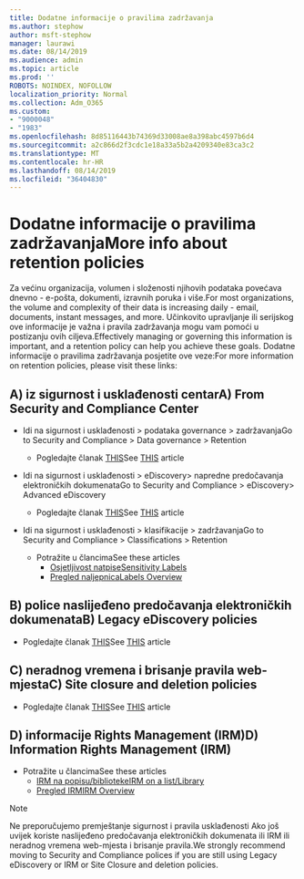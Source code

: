 ```yaml
---
title: Dodatne informacije o pravilima zadržavanja
ms.author: stephow
author: msft-stephow
manager: laurawi
ms.date: 08/14/2019
ms.audience: admin
ms.topic: article
ms.prod: ''
ROBOTS: NOINDEX, NOFOLLOW
localization_priority: Normal
ms.collection: Adm_O365
ms.custom:
- "9000048"
- "1983"
ms.openlocfilehash: 8d85116443b74369d33008ae8a398abc4597b6d4
ms.sourcegitcommit: a2c866d2f3cdc1e18a33a5b2a4209340e83ca3c2
ms.translationtype: MT
ms.contentlocale: hr-HR
ms.lasthandoff: 08/14/2019
ms.locfileid: "36404830"
---
```

# <a name="more-info-about-retention-policies"></a><span data-ttu-id="6175a-102">Dodatne informacije o pravilima zadržavanja</span><span class="sxs-lookup"><span data-stu-id="6175a-102">More info about retention policies</span></span>

<span data-ttu-id="6175a-103">Za većinu organizacija, volumen i složenosti njihovih podataka povećava dnevno - e-pošta, dokumenti, izravnih poruka i više.</span><span class="sxs-lookup"><span data-stu-id="6175a-103">For most organizations, the volume and complexity of their data is increasing daily - email, documents, instant messages, and more.</span></span> <span data-ttu-id="6175a-104">Učinkovito upravljanje ili serijskog ove informacije je važna i pravila zadržavanja mogu vam pomoći u postizanju ovih ciljeva.</span><span class="sxs-lookup"><span data-stu-id="6175a-104">Effectively managing or governing this information is important, and a retention policy can help you achieve these goals.</span></span> <span data-ttu-id="6175a-105">Dodatne informacije o pravilima zadržavanja posjetite ove veze:</span><span class="sxs-lookup"><span data-stu-id="6175a-105">For more information on retention policies, please visit these links:</span></span>

## <a name="a-from-security-and-compliance-center"></a><span data-ttu-id="6175a-106">A) iz sigurnost i usklađenosti centar</span><span class="sxs-lookup"><span data-stu-id="6175a-106">A) From Security and Compliance Center</span></span>

- <span data-ttu-id="6175a-107">Idi na sigurnost i usklađenosti > podataka governance > zadržavanja</span><span class="sxs-lookup"><span data-stu-id="6175a-107">Go to Security and Compliance > Data governance > Retention</span></span>
  - <span data-ttu-id="6175a-108">Pogledajte članak [THIS](https://docs.microsoft.com/en-us/office365/securitycompliance/retention-policies)</span><span class="sxs-lookup"><span data-stu-id="6175a-108">See [THIS](https://docs.microsoft.com/en-us/office365/securitycompliance/retention-policies) article</span></span>

- <span data-ttu-id="6175a-109">Idi na sigurnost i usklađenosti > eDiscovery> napredne predočavanja elektroničkih dokumenata</span><span class="sxs-lookup"><span data-stu-id="6175a-109">Go to Security and Compliance > eDiscovery> Advanced eDiscovery</span></span> 
  - <span data-ttu-id="6175a-110">Pogledajte članak [THIS](https://docs.microsoft.com/en-us/office365/securitycompliance/ediscovery-cases)</span><span class="sxs-lookup"><span data-stu-id="6175a-110">See [THIS](https://docs.microsoft.com/en-us/office365/securitycompliance/ediscovery-cases) article</span></span>

- <span data-ttu-id="6175a-111">Idi na sigurnost i usklađenosti > klasifikacije > zadržavanja</span><span class="sxs-lookup"><span data-stu-id="6175a-111">Go to Security and Compliance > Classifications > Retention</span></span>
  - <span data-ttu-id="6175a-112">Potražite u člancima</span><span class="sxs-lookup"><span data-stu-id="6175a-112">See these articles</span></span>
    - [<span data-ttu-id="6175a-113">Osjetljivost natpise</span><span class="sxs-lookup"><span data-stu-id="6175a-113">Sensitivity Labels</span></span>](https://docs.microsoft.com/en-us/office365/securitycompliance/sensitivity-labels)
    - [<span data-ttu-id="6175a-114">Pregled naljepnica</span><span class="sxs-lookup"><span data-stu-id="6175a-114">Labels Overview</span></span>](https://docs.microsoft.com/en-us/office365/securitycompliance/labels)

## <a name="b-legacy-ediscovery-policies"></a><span data-ttu-id="6175a-115">B) police naslijeđeno predočavanja elektroničkih dokumenata</span><span class="sxs-lookup"><span data-stu-id="6175a-115">B) Legacy eDiscovery policies</span></span>

- <span data-ttu-id="6175a-116">Pogledajte članak [THIS](https://support.office.com/en-us/article/Set-up-an-eDiscovery-Center-in-SharePoint-Online-A18F8975-AA7F-43B4-A7D6-001D14744D8E)</span><span class="sxs-lookup"><span data-stu-id="6175a-116">See [THIS](https://support.office.com/en-us/article/Set-up-an-eDiscovery-Center-in-SharePoint-Online-A18F8975-AA7F-43B4-A7D6-001D14744D8E) article</span></span>

## <a name="c-site-closure-and-deletion-policies"></a><span data-ttu-id="6175a-117">C) neradnog vremena i brisanje pravila web-mjesta</span><span class="sxs-lookup"><span data-stu-id="6175a-117">C) Site closure and deletion policies</span></span>

- <span data-ttu-id="6175a-118">Pogledajte članak [THIS](https://support.office.com/en-us/article/Use-policies-for-site-closure-and-deletion-A8280D82-27FD-48C5-9ADF-8A5431208BA5)</span><span class="sxs-lookup"><span data-stu-id="6175a-118">See [THIS](https://support.office.com/en-us/article/Use-policies-for-site-closure-and-deletion-A8280D82-27FD-48C5-9ADF-8A5431208BA5) article</span></span>  

## <a name="d-information-rights-management-irm"></a><span data-ttu-id="6175a-119">D) informacije Rights Management (IRM)</span><span class="sxs-lookup"><span data-stu-id="6175a-119">D) Information Rights Management (IRM)</span></span>

- <span data-ttu-id="6175a-120">Potražite u člancima</span><span class="sxs-lookup"><span data-stu-id="6175a-120">See these articles</span></span>
  - [<span data-ttu-id="6175a-121">IRM na popisu/biblioteke</span><span class="sxs-lookup"><span data-stu-id="6175a-121">IRM on a list/Library</span></span>](https://support.office.com/en-us/article/apply-information-rights-management-to-a-list-or-library-3bdb5c4e-94fc-4741-b02f-4e7cc3c54aa1)
  - [<span data-ttu-id="6175a-122">Pregled IRM</span><span class="sxs-lookup"><span data-stu-id="6175a-122">IRM Overview</span></span>](https://support.office.com/en-us/article/create-and-apply-information-management-policies-eb501fe9-2ef6-4150-945a-65a6451ee9e9)

> [!Note]
> <span data-ttu-id="6175a-123">Ne preporučujemo premještanje sigurnost i pravila usklađenosti Ako još uvijek koriste naslijeđeno predočavanja elektroničkih dokumenata ili IRM ili neradnog vremena web-mjesta i brisanje pravila.</span><span class="sxs-lookup"><span data-stu-id="6175a-123">We strongly recommend moving to Security and Compliance polices if you are still using Legacy eDiscovery or IRM or Site Closure and deletion policies.</span></span>
